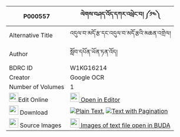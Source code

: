 |P000557|ལེགས་བཤད་འོད་དཀར་འཕྲེང་བ། ༼༡༤༽ 
| --- | --- 
|Alternative Title |འདུལ་བ་མདོ་རྩ་དང་འདུལ་བ་མདོ་རྩའི་མཆན་འགྲེལ།
|Author| སློབ་དཔོན་ཡོན་ཏན་འོད།
|BDRC ID | W1KG16214
|Creator | Google OCR
|Number of Volumes| 1
|<img width="25" src="https://img.icons8.com/color/25/000000/edit-property.png">Edit Online| [<img width="25" src="https://avatars.githubusercontent.com/u/45091458?s=200&v=4"> Open in Editor](http://editor.openpecha.org/P000557)
|<img width="25" src="https://img.icons8.com/fluent/48/000000/download-2.png"/>  Download | [![](https://img.icons8.com/color/20/000000/txt.png)Plain Text](https://github.com/Openpecha/P000557/releases/download/v1/lekshe_o_ka_ra_trengwa_plain_P000557.zip), [![](https://img.icons8.com/color/20/000000/txt.png)Text with Pagination](https://github.com/Openpecha/P000557/releases/download/v1/lekshe_o_ka_ra_trengwa_pages_P000557.zip)
|<img width="25" src="https://img.icons8.com/plasticine/100/000000/pictures-folder.png"/>  Source Images | [<img width="25" src="https://library.bdrc.io/icons/BUDA-small.svg"> Images of text file open in BUDA](https://library.bdrc.io/show/bdr:W1KG16214)
